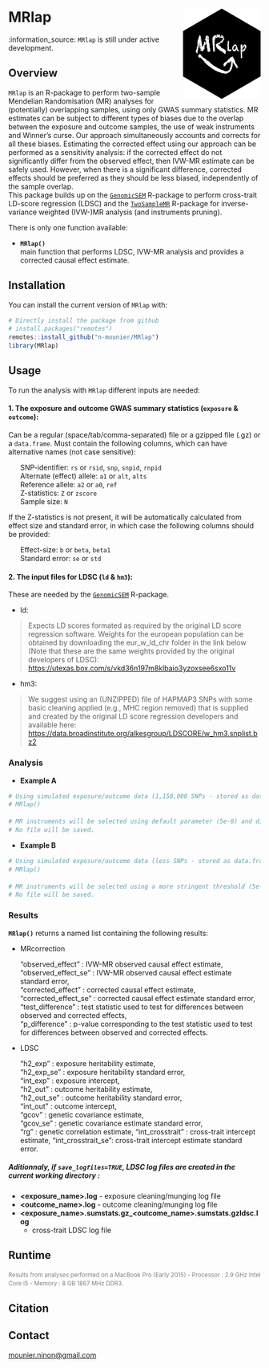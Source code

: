 
<!-- README.md is generated from README.Rmd. Please edit that file -->

# MRlap <img src="inst/Figures/logo.png" align="right" height=180/>

<!--- 
# https://github.com/GuangchuangYu/hexSticker
library(hexSticker)
imgurl <- "inst/Figures/MRlap.png"
sticker(imgurl, 
        package="", p_size=8, p_color="black",
        h_fill="black", h_color="black",
        s_x=0.95, s_y=1.05, s_width=0.95,
        filename="inst/Figures/logo.png", dpi=2000) --->

<!--- :arrow_right: ESHG/EMGM?? poster is available [here]().  --->

:information\_source: `MRlap` is still under active development.

## Overview

`MRlap` is an R-package to perform two-sample Mendelian Randomisation
(MR) analyses for (potentially) overlapping samples, using only GWAS
summary statistics. MR estimates can be subject to different types of
biases due to the overlap between the exposure and outcome samples, the
use of weak instruments and Winner’s curse. Our approach simultaneously
accounts and corrects for all these biases. Estimating the corrected
effect using our approach can be performed as a sensitivity analysis: if
the corrected effect do not significantly differ from the observed
effect, then IVW-MR estimate can be safely used. However, when there is
a significant difference, corrected effects should be preferred as they
should be less biased, independently of the sample overlap.  
This package builds up on the
[`GenomicSEM`](https://github.com/GenomicSEM/GenomicSEM/) R-package to
perform cross-trait LD-score regression (LDSC) and the
[`TwoSampleMR`](https://github.com/MRCIEU/TwoSampleMR/) R-package for
inverse-variance weighted (IVW-)MR analysis (and instruments pruning).

There is only one function available:

  - **`MRlap()`**  
    main function that performs LDSC, IVW-MR analysis and provides a
    corrected causal effect estimate.

<!--More details about their usage can be found in the [manual](doc/bGWAS-manual.pdf).-->

## Installation

You can install the current version of `MRlap` with:

``` r
# Directly install the package from github
# install.packages("remotes")
remotes::install_github("n-mounier/MRlap")
library(MRlap)
```

<!--- Note: using remotes instead of devtools leads to re-build the package
and apparently, it may be a problem with R 3.4 and macOS, 
see https://stackoverflow.com/questions/43595457/alternate-compiler-for-installing-r-packages-clang-error-unsupported-option/43943631#43943631 --->

## Usage

To run the analysis with `MRlap` different inputs are needed:

#### 1\. The exposure and outcome GWAS summary statistics (`exposure` & `outcome`):

Can be a regular (space/tab/comma-separated) file or a gzipped file
(.gz) or a `data.frame`. Must contain the following columns, which can
have alternative names (not case sensitive):  

<ul>

SNP-identifier: `rs` or `rsid`, `snp`, `snpid`, `rnpid`  
Alternate (effect) allele: `a1` or `alt`, `alts`  
Reference allele: `a2` or `a0`, `ref`  
Z-statistics: `Z` or `zscore`  
Sample size: `N`

</ul>

If the Z-statistics is not present, it will be automatically calculated
from effect size and standard error, in which case the following columns
should be provided:  

<ul>

Effect-size: `b` or `beta`, `beta1`  
Standard error: `se` or `std`

</ul>

#### 2\. The input files for LDSC (`ld` & `hm3`):

These are needed by the
[`GenomicSEM`](https://github.com/GenomicSEM/GenomicSEM/) R-package.

  - ld:

> Expects LD scores formated as required by the original LD score
> regression software. Weights for the european population can be
> obtained by downloading the eur\_w\_ld\_chr folder in the link below
> (Note that these are the same weights provided by the original
> developers of LDSC):
> <https://utexas.box.com/s/vkd36n197m8klbaio3yzoxsee6sxo11v>

  - hm3:

> We suggest using an (UNZIPPED) file of HAPMAP3 SNPs with some basic
> cleaning applied (e.g., MHC region removed) that is supplied and
> created by the original LD score regression developers and available
> here:
> <https://data.broadinstitute.org/alkesgroup/LDSCORE/w_hm3.snplist.bz2>

### Analysis

  - **Example A**

<!-- end list -->

``` r
# Using simulated exposure/outcome data (1,150,000 SNPs - stored as data.frames)
# MRlap()

# MR instruments will be selected using default parameter (5e-8) and distance-pruned (500Kb),
# No file will be saved.
```

  - **Example B**

<!-- end list -->

``` r
# Using simulated exposure/outcome data (less SNPs - stored as data.frames)
# MRlap()

# MR instruments will be selected using a more stringent threshold (5e-10) and LD-pruned (500Kb - r2=),
# No file will be saved.
```

### Results

**`MRlap()`** returns a named list containing the following results:

  - MRcorrection

<ul>

“observed\_effect” : IVW-MR observed causal effect estimate,  
“observed\_effect\_se” : IVW-MR observed causal effect estimate standard
error,  
“corrected\_effect” : corrected causal effect estimate,  
“corrected\_effect\_se” : corrected causal effect estimate standard
error,  
“test\_difference” : test statistic used to test for differences between
observed and corrected effects,  
“p\_difference” : p-value corresponding to the test statistic used to
test for differences between observed and corrected effects.

</ul>

  - LDSC

<ul>

“h2\_exp” : exposure heritability estimate,  
“h2\_exp\_se” : exposure heritability standard error,  
“int\_exp” : exposure intercept,  
“h2\_out” : outcome heritability estimate,  
“h2\_out\_se” : outcome heritability standard error,  
“int\_out” : outcome intercept,  
“gcov” : genetic covariance estimate,  
“gcov\_se” : genetic covariance estimate standard error,  
“rg” : genetic correlation estimate, “int\_crosstrait” : cross-trait
intercept estimate, “int\_crosstrait\_se”: cross-trait intercept
estimate standard error.

</ul>

##### Aditionnaly, if `save_logfiles=TRUE`, LDSC log files are created in the current working directory :

  - **<exposure_name>.log** - exposure cleaning/munging log file  
  - **<outcome_name>.log** - outcome cleaning/munging log file  
  - **<exposure_name>.sumstats.gz\_<outcome_name>.sumstats.gzldsc.log**
    - cross-trait LDSC log file

## Runtime

<!---Analysis using all the 38 prior GWASs available, for a conventional GWAS containing ~7M SNPs in common with the prior studies ~ 25 minutes.

Analysis using 6 prior GWASs, for a conventional GWAS containing ~ 300,000 SNPs in common with prior studies (see example A) ~ 2 minutes.--->

<font color="grey"><small> Results from analyses performed on a MacBook
Pro (Early 2015) - Processor : 2.9 GHz Intel Core i5 - Memory : 8 GB
1867 MHz DDR3.</font> </small>

## Citation

<!--- If you use the `MRlap` package, please cite:

[Ninon Mounier, Zoltán Kutalik, bGWAS: an R package to perform Bayesian Genome Wide Association Studies, Bioinformatics](https://doi.org/10.1093/bioinformatics/btaa549) --->

## Contact

<mounier.ninon@gmail.com>

